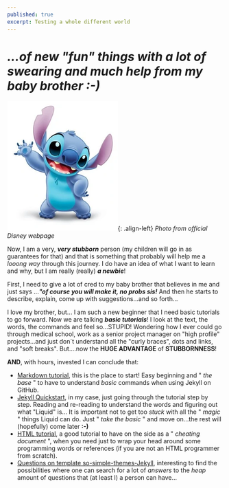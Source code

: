 ```yaml
---
published: true
excerpt: Testing a whole different world
---
```

# _**...of new "fun" things with a lot of swearing and much help from my baby brother :-)**_

![Thinking stitch](/assets/images/Stitch_OfficialDisney.webp){: .align-left} 
_Photo from official Disney webpage_

Now, I am a very, _**very stubborn**_ person (my children will go in as guarantees for that) and that is something that probably will help me a _looong way_ through this journey.
I do have an idea of what I want to learn and why, but I am really (really) **_a newbie_**!

First, I need to give a lot of cred to my baby brother that believes in me and just says ...**_"of course you will make it, no probs sis!_** And then he starts to describe, explain, come up with suggestions...and so forth...

I love my brother, but... I am such a new beginner that I need basic tutorials to go forward. Now we are talking **_basic tutorials_**! I look at the text, the words, the commands and feel so...STUPID! Wondering how I ever could go through medical school, work as a senior project manager on "high profile" projects...and just don´t understand all the "curly braces", dots and links, and "soft breaks". But....now the **HUGE ADVANTAGE** of **STUBBORNNESS**!

**AND**, with hours, invested I can conclude that:
* [Markdown tutorial](https://markdowntutorial.com/), this is the place to start! Easy beginning and " _the base_ " to have to understand _basic_ commands when using Jekyll on GitHub.
* [Jekyll Quickstart](https://jekyllrb.com/docs/), in my case, just going through the tutorial step by step. Reading and re-reading to understand the words and figuring out what "Liquid" is...
It is important not to get too _stuck_ with all the " _magic_ " things Liquid can do. Just " _take the basic_ " and move on...the rest will (hopefully) come later **:-)**
* [HTML tutorial](https://w3schools.com/html/), a good tutorial to have on the side as a " _cheating document_ ", when you need just to wrap your head around some programming words or references (if you are not an HTML programmer from scratch).
* [Questions on template so-simple-themes-Jekyll](https://mmistakes.github.io/so-simple-theme/markup/markup-image-alignment/), interesting to find the possibilities where one can search for a lot of _answers_ to the _heap_ amount of questions that (at least I) a person can have...
